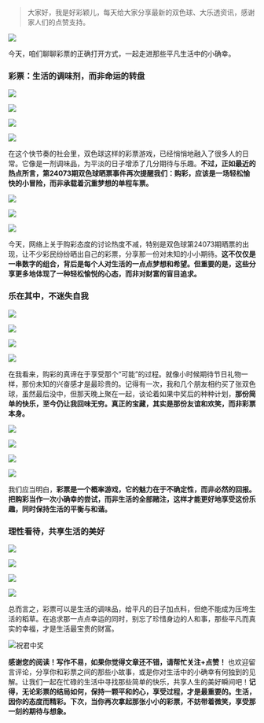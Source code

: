 > 大家好，我是好彩颖儿，每天给大家分享最新的双色球、大乐透资讯，感谢家人们的点赞支持。

![](https://cdn.jsdelivr.net/gh/wangwenjie1314/PicCDN/2024-6-20/1718847632947-image.png)


今天，咱们聊聊彩票的正确打开方式，一起走进那些平凡生活中的小确幸。

### 彩票：生活的调味剂，而非命运的转盘

![](https://cdn.jsdelivr.net/gh/wangwenjie1314/PicCDN/2024-6-27/1719468777652-image.png)


![](https://cdn.jsdelivr.net/gh/wangwenjie1314/PicCDN/2024-6-27/1719468793482-image.png)

![](https://cdn.jsdelivr.net/gh/wangwenjie1314/PicCDN/2024-6-27/1719468786108-image.png)


![](https://cdn.jsdelivr.net/gh/wangwenjie1314/PicCDN/2024-6-27/1719468802526-image.png)


在这个快节奏的社会里，双色球这样的彩票游戏，已经悄悄地融入了很多人的日常。它像是一剂调味品，为平淡的日子增添了几分期待与乐趣。**不过，正如最近的热点所言，第24073期双色球晒票事件再次提醒我们：购彩，应该是一场轻松愉快的小冒险，而非承载着沉重梦想的单程车票。**


![](https://cdn.jsdelivr.net/gh/wangwenjie1314/PicCDN/2024-6-27/1719468827846-image.png)


![](https://cdn.jsdelivr.net/gh/wangwenjie1314/PicCDN/2024-6-27/1719468838295-image.png)


![](https://cdn.jsdelivr.net/gh/wangwenjie1314/PicCDN/2024-6-27/1719468848104-image.png)

今天，网络上关于购彩态度的讨论热度不减，特别是双色球第24073期晒票的出现，让不少彩民纷纷晒出自己的彩票，分享那一份对未知的小小期待。**这不仅仅是一串数字的组合，背后是每个人对生活的一点点梦想和希望。但重要的是，这些分享更多地体现了一种轻松愉悦的心态，而非对财富的盲目追求。**

### 乐在其中，不迷失自我


![](https://cdn.jsdelivr.net/gh/wangwenjie1314/PicCDN/2024-6-27/1719468858208-image.png)

![](https://cdn.jsdelivr.net/gh/wangwenjie1314/PicCDN/2024-6-27/1719468870574-image.png)


![](https://cdn.jsdelivr.net/gh/wangwenjie1314/PicCDN/2024-6-27/1719468885896-image.png)

![](https://cdn.jsdelivr.net/gh/wangwenjie1314/PicCDN/2024-6-27/1719468877943-image.png)

在我看来，购彩的真谛在于享受那个“可能”的过程。就像小时候期待节日礼物一样，那份未知的兴奋感才是最珍贵的。记得有一次，我和几个朋友相约买了张双色球，虽然最后没中，但那天晚上聚在一起，谈论着如果中奖后的种种计划，**那份简单的快乐，至今仍让我回味无穷。真正的宝藏，其实是那份友谊和欢笑，而非彩票本身。**


![](https://cdn.jsdelivr.net/gh/wangwenjie1314/PicCDN/2024-6-27/1719468931150-image.png)

![](https://cdn.jsdelivr.net/gh/wangwenjie1314/PicCDN/2024-6-27/1719468923060-image.png)

![](https://cdn.jsdelivr.net/gh/wangwenjie1314/PicCDN/2024-6-27/1719468914538-image.png)

![](https://cdn.jsdelivr.net/gh/wangwenjie1314/PicCDN/2024-6-27/1719468906945-image.png)


我们应当明白，**彩票是一个概率游戏，它的魅力在于不确定性，而非必然的回报。把购彩当作一次小确幸的尝试，而非生活的全部赌注，这样才能更好地享受这份乐趣，同时保持生活的平衡与和谐。**

### 理性看待，共享生活的美好


![](https://cdn.jsdelivr.net/gh/wangwenjie1314/PicCDN/2024-6-27/1719468972178-image.png)

![](https://cdn.jsdelivr.net/gh/wangwenjie1314/PicCDN/2024-6-27/1719468949366-image.png)

![](https://cdn.jsdelivr.net/gh/wangwenjie1314/PicCDN/2024-6-27/1719468942359-image.png)


![](https://cdn.jsdelivr.net/gh/wangwenjie1314/PicCDN/2024-6-27/1719468994788-image.png)


总而言之，彩票可以是生活的调味品，给平凡的日子加点料，但绝不能成为压垮生活的稻草。在追求那一点点幸运的同时，别忘了珍惜身边的人和事，那些平凡而真实的幸福，才是生活最宝贵的财富。


![祝君中奖](https://cdn.jsdelivr.net/gh/wangwenjie1314/PicCDN/2024-6-27/1719469067102-image.png)


**感谢您的阅读！写作不易，如果你觉得文章还不错，请帮忙关注+点赞！** 也欢迎留言评论，分享你和彩票之间的那些小故事，或是你对生活中的小确幸有何独到的见解。让我们一起在忙碌的生活中寻找那些简单的快乐，共享人生的美好瞬间吧！**记得，无论彩票的结局如何，保持一颗平和的心，享受过程，才是最重要的。生活，因你的态度而精彩。下次，当你再次拿起那张小小的彩票，不妨带着微笑，享受那一刻的期待与想象。**